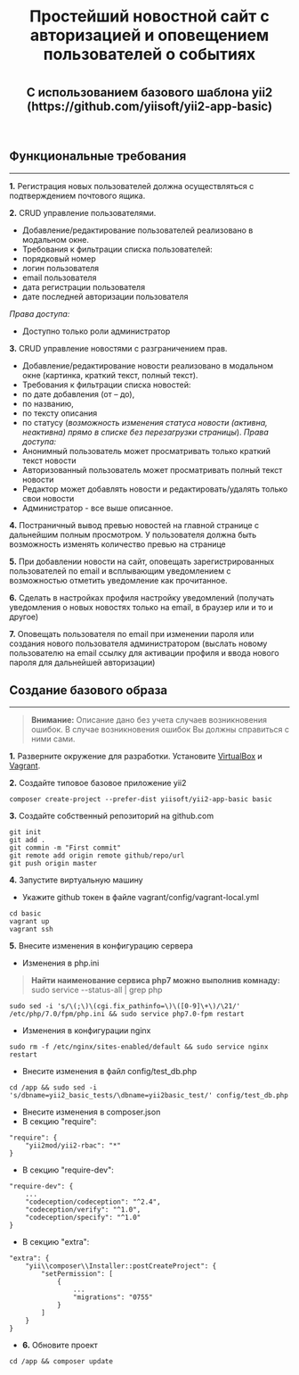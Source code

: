 <p align="center">
    <h1 align="center">Простейший новостной сайт с авторизацией и оповещением пользователей о событиях<h1>
    <h2 align="center">С использованием базового шаблона yii2 (https://github.com/yiisoft/yii2-app-basic)</h2>
    <br>
</p>

## Функциональные требования
----------------------------------
**1.** Регистрация новых пользователей должна осуществляться с подтверждением почтового ящика.

**2.** CRUD управление пользователями.
- Добавление/редактирование пользователей реализовано в модальном окне.
- Требования к фильтрации списка пользователей: 
 - порядковый номер
 - логин пользователя
 - email пользователя
 - дата регистрации пользователя
 - дате последней авторизации пользователя

*Права доступа:* 
- Доступно только роли администратор

**3.** CRUD управление новостями с разграничением прав. 
- Добавление/редактирование новости реализовано в модальном окне (картинка, краткий текст, полный текст). 
- Требования к фильтрации списка новостей:
- по дате добавления (от – до), 
- по названию, 
- по тексту описания
- по статусу (*возможность изменения статуса новости (активна, неактивна) прямо в списке без перезагрузки страницы*).
*Права доступа:*
- Анонимный пользователь может просматривать только краткий текст новости
- Авторизованный пользователь может просматривать полный текст новости
- Редактор может добавлять новости и редактировать/удалять только свои новости
- Администратор - все выше описанное. 

**4.** Постраничный вывод превью новостей на главной странице с дальнейшим полным просмотром. 
У пользователя должна быть возможность изменять количество превью на странице 

**5.** При добавлении новости на сайт, оповещать зарегистрированных пользователей по email и всплывающим уведомлением с возможностью отметить уведомление как прочитанное. 

**6.** Сделать в настройках профиля настройку уведомлений (получать уведомления о новых новостях только на email, в браузер или и то и другое) 

**7.** Оповещать пользователя по email при изменении пароля или создания нового пользователя администратором (выслать новому пользователю на email ссылку для активации профиля и ввода нового пароля для дальнейшей авторизации)


## Создание базового образа
----------------------------------
> **Внимание:** Описание дано без учета случаев возникновения ошибок. В случае возникновения ошибок Вы должны справиться с ними сами. 

**1.** Разверните окружение для разработки.
Установите [VirtualBox](https://www.virtualbox.org/) и [Vagrant](https://www.vagrantup.com/).

**2.** Создайте типовое базовое приложение yii2
```
composer create-project --prefer-dist yiisoft/yii2-app-basic basic
```

**3.** Создайте собственный репозиторий на github.com
```
git init
git add .
git commin -m "First commit"
git remote add origin remote github/repo/url
git push origin master
```
**4.** Запустите виртуальную машину
- Укажите github токен в файле vagrant/config/vagrant-local.yml
```
cd basic
vagrant up
vagrant ssh
```

**5.** Внесите изменения в конфигурацию сервера

- Изменения в php.ini
> **Найти наименование сервиса php7 можно выполнив комнаду:** sudo service --status-all | grep php 

```
sudo sed -i 's/\(;\)\(cgi.fix_pathinfo=\)\([0-9]\+\)/\21/' /etc/php/7.0/fpm/php.ini && sudo service php7.0-fpm restart
```

- Изменения в конфигурации nginx
```
sudo rm -f /etc/nginx/sites-enabled/default && sudo service nginx restart
```

- Внесите изменения в файл config/test_db.php
```
cd /app && sudo sed -i 's/dbname=yii2_basic_tests/\dbname=yii2basic_test/' config/test_db.php
```

- Внесите изменения в composer.json
- В секцию "require":
````
"require": {
    "yii2mod/yii2-rbac": "*"
}
````

- В секцию "require-dev":
````
"require-dev": {
    ...
    "codeception/codeception": "^2.4",
    "codeception/verify": "^1.0",
    "codeception/specify": "^1.0"
}
````
- В секцию "extra":
````
"extra": {
    "yii\\composer\\Installer::postCreateProject": {
        "setPermission": [
            {
                ...
                "migrations": "0755"
            }
        ]
    }
}
````

- **6.** Обновите проект
```
cd /app && composer update
```
